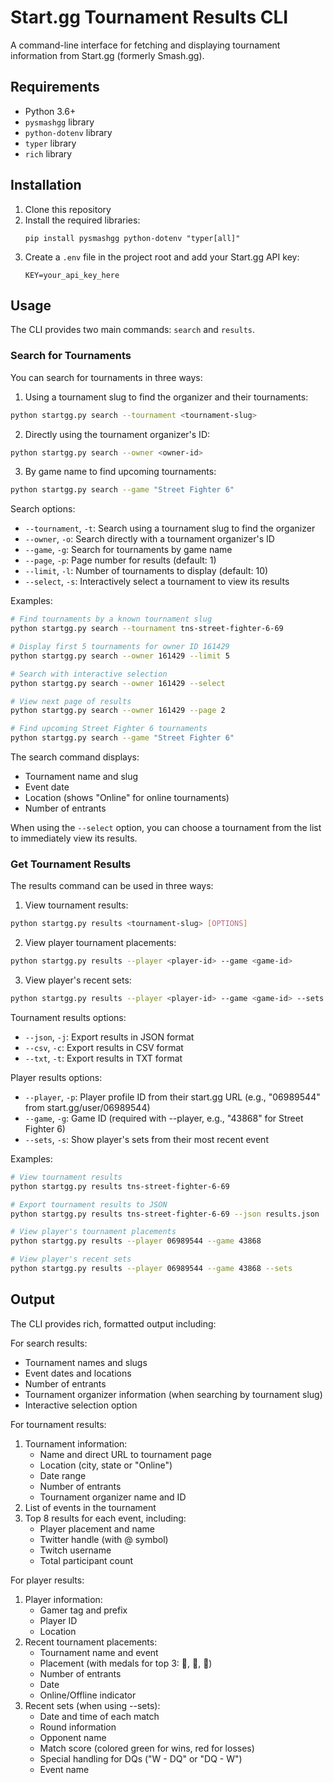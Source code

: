 # Start.gg Tournament Results CLI

A command-line interface for fetching and displaying tournament information from Start.gg (formerly Smash.gg).

## Requirements

- Python 3.6+
- `pysmashgg` library
- `python-dotenv` library
- `typer` library
- `rich` library

## Installation

1. Clone this repository
2. Install the required libraries:
   ```
   pip install pysmashgg python-dotenv "typer[all]"
   ```
3. Create a `.env` file in the project root and add your Start.gg API key:
   ```
   KEY=your_api_key_here
   ```

## Usage

The CLI provides two main commands: `search` and `results`.

### Search for Tournaments

You can search for tournaments in three ways:

1. Using a tournament slug to find the organizer and their tournaments:
```bash
python startgg.py search --tournament <tournament-slug>
```

2. Directly using the tournament organizer's ID:
```bash
python startgg.py search --owner <owner-id>
```

3. By game name to find upcoming tournaments:
```bash
python startgg.py search --game "Street Fighter 6"
```

Search options:
- `--tournament`, `-t`: Search using a tournament slug to find the organizer
- `--owner`, `-o`: Search directly with a tournament organizer's ID
- `--game`, `-g`: Search for tournaments by game name
- `--page`, `-p`: Page number for results (default: 1)
- `--limit`, `-l`: Number of tournaments to display (default: 10)
- `--select`, `-s`: Interactively select a tournament to view its results

Examples:
```bash
# Find tournaments by a known tournament slug
python startgg.py search --tournament tns-street-fighter-6-69

# Display first 5 tournaments for owner ID 161429
python startgg.py search --owner 161429 --limit 5

# Search with interactive selection
python startgg.py search --owner 161429 --select

# View next page of results
python startgg.py search --owner 161429 --page 2

# Find upcoming Street Fighter 6 tournaments
python startgg.py search --game "Street Fighter 6"
```

The search command displays:
- Tournament name and slug
- Event date
- Location (shows "Online" for online tournaments)
- Number of entrants

When using the `--select` option, you can choose a tournament from the list to immediately view its results.


### Get Tournament Results

The results command can be used in three ways:

1. View tournament results:
```bash
python startgg.py results <tournament-slug> [OPTIONS]
```

2. View player tournament placements:
```bash
python startgg.py results --player <player-id> --game <game-id>
```

3. View player's recent sets:
```bash
python startgg.py results --player <player-id> --game <game-id> --sets
```

Tournament results options:
- `--json`, `-j`: Export results in JSON format
- `--csv`, `-c`: Export results in CSV format
- `--txt`, `-t`: Export results in TXT format

Player results options:
- `--player`, `-p`: Player profile ID from their start.gg URL (e.g., "06989544" from start.gg/user/06989544)
- `--game`, `-g`: Game ID (required with --player, e.g., "43868" for Street Fighter 6)
- `--sets`, `-s`: Show player's sets from their most recent event

Examples:
```bash
# View tournament results
python startgg.py results tns-street-fighter-6-69

# Export tournament results to JSON
python startgg.py results tns-street-fighter-6-69 --json results.json

# View player's tournament placements
python startgg.py results --player 06989544 --game 43868

# View player's recent sets
python startgg.py results --player 06989544 --game 43868 --sets
```

## Output

The CLI provides rich, formatted output including:

For search results:
- Tournament names and slugs
- Event dates and locations
- Number of entrants
- Tournament organizer information (when searching by tournament slug)
- Interactive selection option

For tournament results:
1. Tournament information:
   - Name and direct URL to tournament page
   - Location (city, state or "Online")
   - Date range
   - Number of entrants
   - Tournament organizer name and ID
2. List of events in the tournament
3. Top 8 results for each event, including:
   - Player placement and name
   - Twitter handle (with @ symbol)
   - Twitch username
   - Total participant count

For player results:
1. Player information:
   - Gamer tag and prefix
   - Player ID
   - Location
2. Recent tournament placements:
   - Tournament name and event
   - Placement (with medals for top 3: 🥇, 🥈, 🥉)
   - Number of entrants
   - Date
   - Online/Offline indicator
3. Recent sets (when using --sets):
   - Date and time of each match
   - Round information
   - Opponent name
   - Match score (colored green for wins, red for losses)
   - Special handling for DQs ("W - DQ" or "DQ - W")
   - Event name
